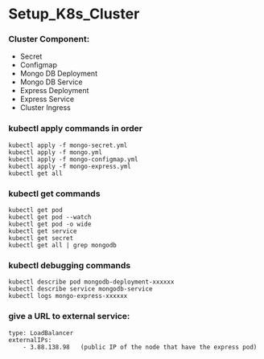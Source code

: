 # Setup_K8s_Cluster

### Cluster Component:
 - Secret
 - Configmap
 - Mongo DB Deployment 
 - Mongo DB Service
 - Express Deployment
 - Express Service
 - Cluster Ingress 

### kubectl apply commands in order

    kubectl apply -f mongo-secret.yml
    kubectl apply -f mongo.yml
    kubectl apply -f mongo-configmap.yml
    kubectl apply -f mongo-express.yml
    kubectl get all

### kubectl get commands

    kubectl get pod
    kubectl get pod --watch
    kubectl get pod -o wide
    kubectl get service
    kubectl get secret
    kubectl get all | grep mongodb

### kubectl debugging commands

    kubectl describe pod mongodb-deployment-xxxxxx
    kubectl describe service mongodb-service
    kubectl logs mongo-express-xxxxxx

### give a URL to external service:
    
    type: LoadBalancer
    externalIPs:
        - 3.88.138.98   (public IP of the node that have the express pod)
